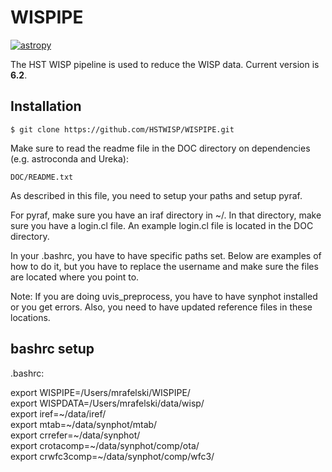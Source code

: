 
WISPIPE
==============
[![astropy](http://img.shields.io/badge/powered%20by-AstroPy-orange.svg?style=flat)](http://www.astropy.org/)

The HST WISP pipeline is used to reduce the WISP data. Current version is **6.2**.

Installation
------------

```
$ git clone https://github.com/HSTWISP/WISPIPE.git
```
Make sure to read the readme file in the DOC directory on dependencies (e.g. astroconda and Ureka):  

`DOC/README.txt`

As described in this file, you need to setup your paths and setup pyraf.

For pyraf, make sure you have an iraf directory in ~/. In that
directory, make sure you have a login.cl file. An example login.cl
file is located in the DOC directory.

In your .bashrc, you have to have specific paths set. Below are examples of how to do it, but you have to replace the username and make sure the files are located where you point to.

Note: If you are doing uvis_preprocess, you have to have synphot installed or you get errors. Also, you need to have updated reference files in these locations. 

bashrc setup
------------

.bashrc:  

export WISPIPE=/Users/mrafelski/WISPIPE/  
export WISPDATA=/Users/mrafelski/data/wisp/  
export iref=~/data/iref/  
export mtab=~/data/synphot/mtab/  
export crrefer=~/data/synphot/  
export crotacomp=~/data/synphot/comp/ota/  
export crwfc3comp=~/data/synphot/comp/wfc3/
